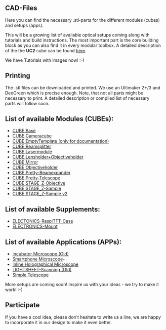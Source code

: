 ## CAD-Files
Here you can find the necessary .stl-parts for the different modules (cubes) and setups (apps). 

This will be a growing list of available optical setups coming along with tutorials and build instructions. The most important part is the core building block as you can also find it in every modular toolbox. A detailed description of the the **UC2** cube can be found [here](./CUBE_BASE/Readme.md). 

We have Tutorials with images now! :-)

## Printing
The .stl files can be downloaded and printed. We use an Ultimaker 2+/3 and DeeGreen which is precise enough. Note, that not all parts might be necessary to print. A detailed description or compiled list of necessary parts will follow soon. 

## List of available Modules (CUBEs):
* [CUBE Base](./CUBE_Base)
* [CUBE Cameracube](./CUBE_Cameracube)
* [CUBE EmptyTemplate (only for documentation)](./CUBE_EmptyTemplate)
* [CUBE Beamsplitter](./CUBE_Beamsplitter)
* [CUBE Lasermodule](./CUBE_Lasermodule)
* [CUBE Lensholder+Objectiveholder](./CUBE_Lensholder)
* [CUBE Mirror](./CUBE_Mirror)
* [CUBE Objectiveholder](./CUBE_Objectiveholder)
* [CUBE Pretty-Beamexpander](./CUBE_Pretty-Beamexpander)
* [CUBE Pretty-Telescope](./CUBE_Pretty-Telescope)
* [CUBE STAGE_Z-Objective](./CUBE_STAGE_Z-Objective)
* [CUBE STAGE_Z-Sample](./CUBE_STAGE_Z-Sample)
* [CUBE STAGE_Z-Sample v2](./CUBE_STAGE_Z-Sample_v2)

## List of available Supplements:
* [ELECTONICS-RaspiTFT-Case](./ELECTONICS-RaspiTFT-Case)
* [ELECTRONICS-Mount](./ELECTRONICS-Mount)

## List of available Applications (APPs):
- [Incubator Microscope (Old)](./IN-APP_Incubator_Microscope/Readme.md)
- [Smartphone Microscope](./APP_SMARTPHONE_MICROSCOPE/Readme.md)-
- [Inline Holographical Microscope](./INLINE_HOLOGRAM/Readme.md)
- [LIGHTSHEET-Scanning (Old)](./APP_LIGHTSHEET-Scanning)
- [Simple Telescope](./APP_SIMPLE-Telescope)

More setups are coming soon! 
Inspire us with your ideas - we try to make it work! :-)

## Participate
If you have a cool idea, please don't hesitate to write us a line, we are happy to incorporate it in our design to make it even better. 